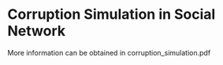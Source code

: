 # Corruption Simulation in Social Network
More information can be obtained in corruption_simulation.pdf
